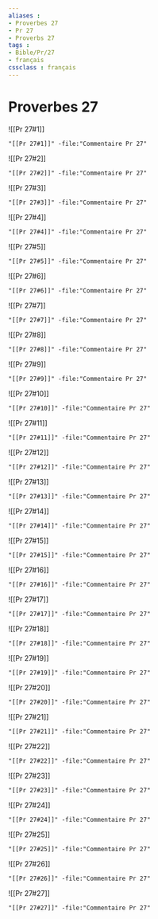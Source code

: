 ```yaml
---
aliases : 
- Proverbes 27
- Pr 27
- Proverbs 27
tags : 
- Bible/Pr/27
- français
cssclass : français
---
```


# Proverbes 27

![[Pr 27#1]]

```query
"[[Pr 27#1]]" -file:"Commentaire Pr 27"
```

![[Pr 27#2]]

```query
"[[Pr 27#2]]" -file:"Commentaire Pr 27"
```

![[Pr 27#3]]

```query
"[[Pr 27#3]]" -file:"Commentaire Pr 27"
```

![[Pr 27#4]]

```query
"[[Pr 27#4]]" -file:"Commentaire Pr 27"
```

![[Pr 27#5]]

```query
"[[Pr 27#5]]" -file:"Commentaire Pr 27"
```

![[Pr 27#6]]

```query
"[[Pr 27#6]]" -file:"Commentaire Pr 27"
```

![[Pr 27#7]]

```query
"[[Pr 27#7]]" -file:"Commentaire Pr 27"
```

![[Pr 27#8]]

```query
"[[Pr 27#8]]" -file:"Commentaire Pr 27"
```

![[Pr 27#9]]

```query
"[[Pr 27#9]]" -file:"Commentaire Pr 27"
```

![[Pr 27#10]]

```query
"[[Pr 27#10]]" -file:"Commentaire Pr 27"
```

![[Pr 27#11]]

```query
"[[Pr 27#11]]" -file:"Commentaire Pr 27"
```

![[Pr 27#12]]

```query
"[[Pr 27#12]]" -file:"Commentaire Pr 27"
```

![[Pr 27#13]]

```query
"[[Pr 27#13]]" -file:"Commentaire Pr 27"
```

![[Pr 27#14]]

```query
"[[Pr 27#14]]" -file:"Commentaire Pr 27"
```

![[Pr 27#15]]

```query
"[[Pr 27#15]]" -file:"Commentaire Pr 27"
```

![[Pr 27#16]]

```query
"[[Pr 27#16]]" -file:"Commentaire Pr 27"
```

![[Pr 27#17]]

```query
"[[Pr 27#17]]" -file:"Commentaire Pr 27"
```

![[Pr 27#18]]

```query
"[[Pr 27#18]]" -file:"Commentaire Pr 27"
```

![[Pr 27#19]]

```query
"[[Pr 27#19]]" -file:"Commentaire Pr 27"
```

![[Pr 27#20]]

```query
"[[Pr 27#20]]" -file:"Commentaire Pr 27"
```

![[Pr 27#21]]

```query
"[[Pr 27#21]]" -file:"Commentaire Pr 27"
```

![[Pr 27#22]]

```query
"[[Pr 27#22]]" -file:"Commentaire Pr 27"
```

![[Pr 27#23]]

```query
"[[Pr 27#23]]" -file:"Commentaire Pr 27"
```

![[Pr 27#24]]

```query
"[[Pr 27#24]]" -file:"Commentaire Pr 27"
```

![[Pr 27#25]]

```query
"[[Pr 27#25]]" -file:"Commentaire Pr 27"
```

![[Pr 27#26]]

```query
"[[Pr 27#26]]" -file:"Commentaire Pr 27"
```

![[Pr 27#27]]

```query
"[[Pr 27#27]]" -file:"Commentaire Pr 27"
```


